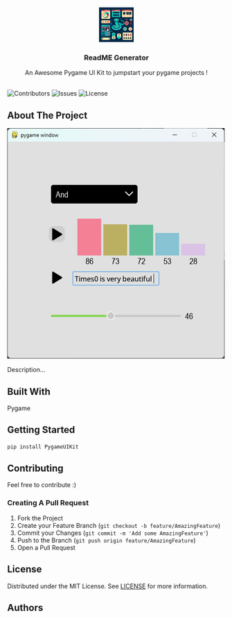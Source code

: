 <br/>
<p align="center">
  <a href="https://github.com/Times0/PygameUIKit">
    <img src="images/logo.jpeg" alt="Logo" width="80" height="80">
  </a>

  <h3 align="center">ReadME Generator</h3>

  <p align="center">
    An Awesome Pygame UI Kit to jumpstart your pygame projects !
    <br/>
    <br/>
  </p>
</p>

![Contributors](https://img.shields.io/github/contributors/Times0/PygameUIKit?color=dark-green) ![Issues](https://img.shields.io/github/issues/Times0/PygameUIKit) ![License](https://img.shields.io/github/license/Times0/PygameUIKit) 

## About The Project

![Screen Shot](images/img.png)

Description...

## Built With

Pygame

## Getting Started

```sh
pip install PygameUIKit
```

## Contributing

Feel free to contribute :)

### Creating A Pull Request

1. Fork the Project
2. Create your Feature Branch (`git checkout -b feature/AmazingFeature`)
3. Commit your Changes (`git commit -m 'Add some AmazingFeature'`)
4. Push to the Branch (`git push origin feature/AmazingFeature`)
5. Open a Pull Request

## License

Distributed under the MIT License. See [LICENSE](https://github.com/Times0/PygameUIKit/blob/main/LICENSE.md) for more information.

## Authors


